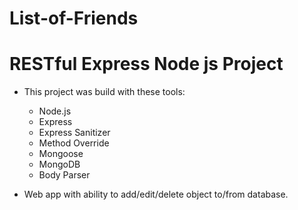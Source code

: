 # List-of-Friends
# RESTful Express Node js Project
* This project was build with these tools:
  * Node.js
  * Express
  * Express Sanitizer
  * Method Override
  * Mongoose
  * MongoDB
  * Body Parser
  
* Web app with ability to add/edit/delete object to/from database.
